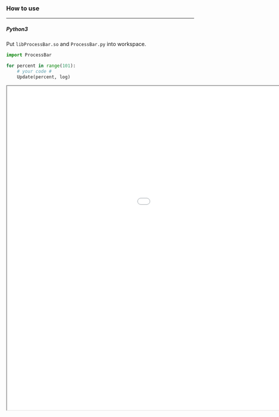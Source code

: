 ### How to use

---

##### Python3

Put `libProcessBar.so` and `ProcessBar.py` into workspace.

```python
import ProcessBar

for percent in range(101):
    # your code #
    Update(percent, log)
```



<iframe height=868 width=1300 src="./demo.mov">